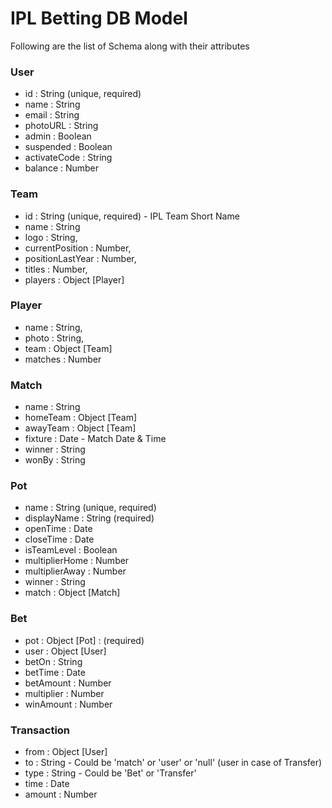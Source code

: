 # IPL Betting DB Model

Following are the list of Schema along with their attributes

### User
- id : String (unique, required)
- name : String
- email : String
- photoURL : String
- admin : Boolean
- suspended : Boolean
- activateCode : String
- balance : Number

### Team
- id : String (unique, required) - IPL Team Short Name
- name : String
- logo : String,
- currentPosition : Number,
- positionLastYear : Number,
- titles : Number,
- players : Object [Player]

### Player
- name : String,
- photo : String,
- team : Object [Team]
- matches : Number

### Match
- name : String
- homeTeam : Object [Team]
- awayTeam : Object [Team]
- fixture : Date - Match Date & Time
- winner : String
- wonBy : String

### Pot
- name : String (unique, required)
- displayName : String (required)
- openTime : Date
- closeTime : Date
- isTeamLevel : Boolean
- multiplierHome : Number
- multiplierAway : Number
- winner : String
- match : Object [Match]

### Bet
- pot : Object [Pot] : (required)
- user : Object [User]
- betOn : String
- betTime : Date
- betAmount : Number
- multiplier : Number
- winAmount : Number

### Transaction
- from : Object [User]
- to : String - Could be 'match' or 'user' or 'null' (user in case of Transfer)
- type : String - Could be 'Bet' or 'Transfer'
- time : Date
- amount : Number
